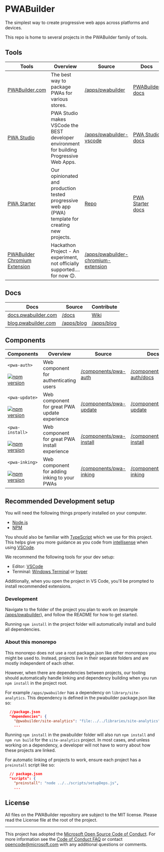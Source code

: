 # PWABuilder
The simplest way to create progressive web apps across platforms and devices.

This repo is home to several projects in the PWABuilder family of tools. 

## Tools

| Tools  | Overview | Source | Docs | Contribute |
|-------| ----- | -------- | -------------- | --------|
| [PWABuilder.com](https://pwabuilder.com) | The best way to package PWAs for various stores. | [/apps/pwabuilder](/apps/pwabuilder) | [PWABuilder docs](https://docs.pwabuilder.com) | [Wiki](https://github.com/pwa-builder/PWABuilder/wiki)
| [PWA Studio](https://marketplace.visualstudio.com/items?itemName=PWABuilder.pwa-studio) | PWA Studio makes VSCode the BEST developer environment for building Progressive Web Apps. | [/apps/pwabuilder-vscode](/apps/pwabuilder-vscode) | [PWA Studio docs](https://docs.pwabuilder.com/#/studio/quick-start) | [Wiki](https://github.com/pwa-builder/PWABuilder/wiki)
| [PWA Starter](https://github.com/pwa-builder/pwa-starter) | Our opinionated and production tested progressive web app (PWA) template for creating new projects. | [Repo](https://github.com/pwa-builder/pwa-starter) | [PWA Starter docs](https://docs.pwabuilder.com/#/starter/quick-start) | [Wiki](https://github.com/pwa-builder/PWABuilder/wiki)
| [PWABuilder Chromium Extension]() | Hackathon Project - An experiment, not officially supported.... for now 😊. | [/apps/pwabuilder-chromium-extension](/apps/pwabuilder-chromium-extension)

## Docs

| Docs | Source | Contribute |
| -------- | -------------- | --------|
| [docs.pwabuilder.com](https://docs.pwabuilder.com) | [/docs](/docs) | [Wiki](https://github.com/pwa-builder/PWABuilder/wiki/Documentation)
| [blog.pwabuilder.com](https://blog.pwabuilder.com) | [/apps/blog](/apps/blog) | [/apps/blog](/apps/blog)

## Components

| Components  | Overview | Source | Docs | Contribute |
|-------| ----- | -------- | -------------- | --------|
| `<pwa-auth>`<br /><br /> [![npm version](https://badge.fury.io/js/@pwabuilder%2Fpwaauth.svg)](https://badge.fury.io/js/@pwabuilder%2Fpwaauth) | Web component for authenticating users | [/components/pwa-auth](/components/pwa-auth) | [/components/pwa-auth/docs](/components/pwa-auth/docs) | [Wiki](https://github.com/pwa-builder/PWABuilder/wiki)
| `<pwa-update>`<br /><br /> [![npm version](https://badge.fury.io/js/@pwabuilder%2Fpwaupdate.svg)](https://badge.fury.io/js/@pwabuilder%2Fpwaupdate) | Web component for great PWA update experience | [/components/pwa-update](/components/pwa-update) | [/components/pwa-update](/components/pwa-update) | [Wiki](https://github.com/pwa-builder/PWABuilder/wiki)
| `<pwa-install>`<br /><br /> [![npm version](https://badge.fury.io/js/@pwabuilder%2Fpwainstall.svg)](https://badge.fury.io/js/@pwabuilder%2Fpwainstall) | Web component for great PWA install experience | [/components/pwa-install](/components/pwa-install) | [/components/pwa-install](/components/pwa-install) | [Wiki](https://github.com/pwa-builder/PWABuilder/wiki)
| `<pwa-inking>`<br /><br /> [![npm version](https://badge.fury.io/js/@pwabuilder%2Fpwa-inking.svg)](https://badge.fury.io/js/@pwabuilder%2Fpwa-inking) | Web component for adding inking to your PWAs | [/components/pwa-inking](/components/pwa-inking) | [/components/pwa-inking](/components/pwa-inking) | [Wiki](https://github.com/pwa-builder/PWABuilder/wiki)


## Recommended Development setup

You will need the following things properly installed on your computer.

* [Node.js](http://nodejs.org/)
* [NPM](https://www.npmjs.com/get-npm)

You should also be familiar with [TypeScript](https://www.typescriptlang.org/) which we use for this project. This helps give you more guidance as you code from [intellisense](https://code.visualstudio.com/docs/editor/intellisense) when using [VSCode](https://code.visualstudio.com/).


We recommend the following tools for your dev setup:

* Editor: [VSCode](https://code.visualstudio.com/)
* Terminal: [Windows Terminal](https://www.microsoft.com/en-us/p/windows-terminal-preview/9n0dx20hk701?activetab=pivot:overviewtab) or [hyper](https://hyper.is/)

Additionally, when you open the project in VS Code, you'll be prompted to install recommended extensions.

### Development

Navigate to the folder of the project you plan to work on (example [/apps/pwabuilder](/apps/pwabuilder)), and follow the README for how to get started. 

Running `npm install` in the project folder will automatically install and build all dependencies.


### About this monorepo

This monorepo does not use a root package.json like other monorepos you might be used to. Instead, projects live in their separate folders and are mostly independent of each other. 

However, when there are dependencies between projects, our tooling should automatically handle linking and dependency building when you run `npm install` in the project root. 

For example `/apps/pwabuilder` has a dependency on `library/site-analytics`. This dependency is defined in the pwabuilder package.json like so: 

```json
  //package.json
  "dependencies": {
    "@pwabuilder/site-analytics": "file:../../libraries/site-analytics",
    ...
```

Running `npm install` in the pwabuilder folder will also run `npm install` and `npm run build` for the `site-analytics` project. In most cases, and unless working on a dependency, a developer will not have to worry about how these projects are linked.

For automatic linking of projects to work, ensure each project has a `preinstall` script like so:

```json
  // package.json
  "scripts": {
    "preinstall": "node ../../scripts/setupDeps.js",
    ...
```


## License

All files on the PWABuilder repository are subject to the MIT license. Please read the License file at the root of the project.


---

This project has adopted the [Microsoft Open Source Code of Conduct](https://opensource.microsoft.com/codeofconduct/). For more information see the [Code of Conduct FAQ](https://opensource.microsoft.com/codeofconduct/faq/) or contact [opencode@microsoft.com](mailto:opencode@microsoft.com) with any additional questions or comments.
